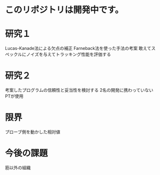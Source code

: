 # このリポジトリは開発中です。

# 研究１
Lucas-Kanade法による欠点の補正
Farneback法を使った手法の考案
敢えてスペックルにノイズを与えてトラッキング性能を評価する

# 研究２
考案したプログラムの信頼性と妥当性を検討する
2名の開発に携わっていないPTが使用

# 限界
プローブ側を動かした相対値

# 今後の課題
筋以外の組織
